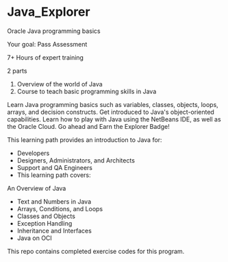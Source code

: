 # Java_Explorer
Oracle Java programming basics

Your goal: Pass Assessment

7+ Hours of expert training

2 parts
1.	Overview of the world of Java
2.	Course to teach basic programming skills in Java

Learn Java programming basics such as variables, classes, objects, loops, arrays, and decision constructs. Get introduced to Java's object-oriented capabilities. Learn how to play with Java using the NetBeans IDE, as well as the Oracle Cloud. Go ahead and Earn the Explorer Badge!

This learning path provides an introduction to Java for:

- Developers
- Designers, Administrators, and Architects
- Support and QA Engineers
- This learning path covers:

An Overview of Java
- Text and Numbers in Java
- Arrays, Conditions, and Loops
- Classes and Objects
- Exception Handling
- Inheritance and Interfaces
- Java on OCI

This repo contains completed exercise codes for this program.
